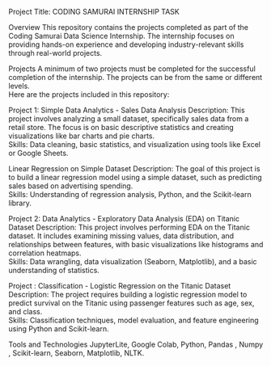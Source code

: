Project Title: CODING SAMURAI INTERNSHIP TASK

Overview
This repository contains the projects completed as part of the Coding Samurai Data Science Internship. The internship focuses on providing hands-on experience and developing industry-relevant skills through real-world projects.

Projects
A minimum of two projects must be completed for the successful completion of the internship. The projects can be from the same or different levels.  
Here are the projects included in this repository:

Project 1: Simple Data Analytics - Sales Data Analysis
Description: This project involves analyzing a small dataset, specifically sales data from a retail store. The focus is on basic descriptive statistics and creating visualizations like bar charts and pie charts.  
Skills: Data cleaning, basic statistics, and visualization using tools like Excel or Google Sheets.  

Linear Regression on Simple Dataset
Description: The goal of this project is to build a linear regression model using a simple dataset, such as predicting sales based on advertising spending.  
Skills: Understanding of regression analysis, Python, and the Scikit-learn library.  


Project 2: Data Analytics - Exploratory Data Analysis (EDA) on Titanic Dataset
Description: This project involves performing EDA on the Titanic dataset. It includes examining missing values, data distribution, and relationships between features, with basic visualizations like histograms and correlation heatmaps.  
Skills: Data wrangling, data visualization (Seaborn, Matplotlib), and a basic understanding of statistics.  

Project : Classification - Logistic Regression on the Titanic Dataset
Description: The project requires building a logistic regression model to predict survival on the Titanic using passenger features such as age, sex, and class.  
Skills: Classification techniques, model evaluation, and feature engineering using Python and Scikit-learn.  

Tools and Technologies
JupyterLite,
Google Colab,
Python,
Pandas , Numpy ,
Scikit-learn,
Seaborn,
Matplotlib,
NLTK.
